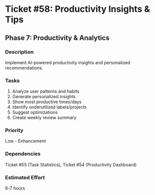 # Ticket #58: Productivity Insights & Tips

## Phase 7: Productivity & Analytics

### Description

Implement AI-powered productivity insights and personalized recommendations.

### Tasks

1. Analyze user patterns and habits
2. Generate personalized insights
3. Show most productive times/days
4. Identify underutilized labels/projects
5. Suggest optimizations
6. Create weekly review summary

### Priority

Low - Enhancement

### Dependencies

Ticket #55 (Task Statistics), Ticket #54 (Productivity Dashboard)

### Estimated Effort

6-7 hours
